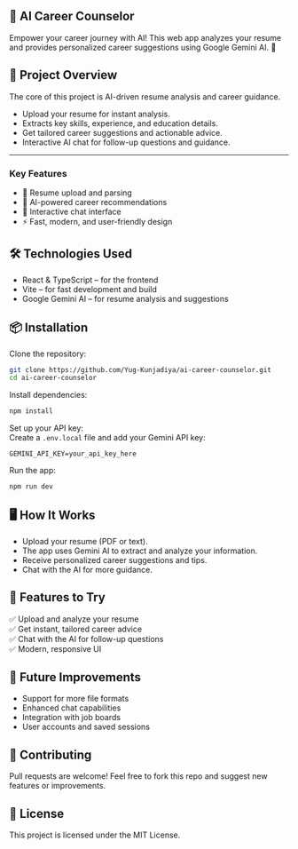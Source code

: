 ## 💼 AI Career Counselor

Empower your career journey with AI! This web app analyzes your resume and provides personalized career suggestions using Google Gemini AI. 🚀

## 🚀 Project Overview

The core of this project is AI-driven resume analysis and career guidance.

- Upload your resume for instant analysis.
- Extracts key skills, experience, and education details.
- Get tailored career suggestions and actionable advice.
- Interactive AI chat for follow-up questions and guidance.

---

### Key Features

- 📄 Resume upload and parsing
- 🤖 AI-powered career recommendations
- 💬 Interactive chat interface
- ⚡ Fast, modern, and user-friendly design

## 🛠️ Technologies Used

- React & TypeScript – for the frontend
- Vite – for fast development and build
- Google Gemini AI – for resume analysis and suggestions

## 📦 Installation

Clone the repository:
```bash
git clone https://github.com/Yug-Kunjadiya/ai-career-counselor.git
cd ai-career-counselor
```

Install dependencies:
```bash
npm install
```

Set up your API key:  
Create a `.env.local` file and add your Gemini API key:
```env
GEMINI_API_KEY=your_api_key_here
```

Run the app:
```bash
npm run dev
```

## 🖥️ How It Works

- Upload your resume (PDF or text).
- The app uses Gemini AI to extract and analyze your information.
- Receive personalized career suggestions and tips.
- Chat with the AI for more guidance.

## 🎯 Features to Try

✅ Upload and analyze your resume  
✅ Get instant, tailored career advice  
✅ Chat with the AI for follow-up questions  
✅ Modern, responsive UI

## 📌 Future Improvements

- Support for more file formats
- Enhanced chat capabilities
- Integration with job boards
- User accounts and saved sessions

## 🤝 Contributing

Pull requests are welcome! Feel free to fork this repo and suggest new features or improvements.

## 📜 License

This project is licensed under the MIT License.
